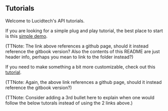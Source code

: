 ## Tutorials

Welcome to Lucidtech's API tutorials. 

If you are looking for a simple plug and play tutorial, the best place to start is this
[simple demo](https://github.com/LucidtechAI/las-docs/tree/master/tutorials/simple-demo/README.md).

(TTNote: The link above references a github page, should it instead reference the gitbook version? Also the contents of this README are just header info, perhaps you mean to link to the folder instead?)


If you need to make something a bit more customizable, check out this
[tutorial](https://github.com/LucidtechAI/las-docs/tree/master/tutorials/setup_predict_and_approve.md).

(TTNote: Again, the above link references a github page, should it instead reference the gitbook version?)

(TTNote: Consider adding a 3rd bullet here to explain when one would follow the below tutorals instead of using the 2 links above.)
